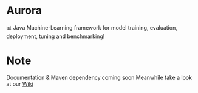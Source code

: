 # Aurora
📊 Java Machine-Learning framework for model training, evaluation, deployment, tuning and benchmarking!

# Note
Documentation & Maven dependency coming soon
Meanwhile take a look at our [Wiki](https://github.com/AcaiSoftware/aurora/wiki)
